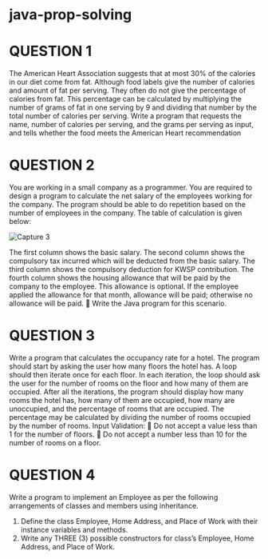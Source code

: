 # java-prop-solving

# QUESTION 1
The American Heart Association suggests that at most 30% of the calories in our diet come
from fat. Although food labels give the number of calories and amount of fat per serving.
They often do not give the percentage of calories from fat. This percentage can be calculated
by multiplying the number of grams of fat in one serving by 9 and dividing that number by
the total number of calories per serving. Write a program that requests the name, number of
calories per serving, and the grams per serving as input, and tells whether the food meets the
American Heart recommendation


# QUESTION 2
You are working in a small company as a programmer. You are required to design a program
to calculate the net salary of the employees working for the company. The program should be
able to do repetition based on the number of employees in the company. The table of
calculation is given below: 


![Capture 3](https://user-images.githubusercontent.com/40442102/99149484-4736fc80-26c9-11eb-9f24-c797e87b54cd.PNG)
 

  The first column shows the basic salary. The second column shows the compulsory tax
incurred which will be deducted from the basic salary. The third column shows the
compulsory deduction for KWSP contribution. The fourth column shows the housing
allowance that will be paid by the company to the employee. This allowance is optional. If the
employee applied the allowance for that month, allowance will be paid; otherwise no
allowance will be paid.
 Write the Java program for this scenario. 

# QUESTION 3
Write a program that calculates the occupancy rate for a hotel. The program should start by
asking the user how many floors the hotel has. A loop should then iterate once for each floor.
In each iteration, the loop should ask the user for the number of rooms on the floor and how
many of them are occupied. After all the iterations, the program should display how many
rooms the hotel has, how many of them are occupied, how many are unoccupied, and the
percentage of rooms that are occupied. The percentage may be calculated by dividing the
number of rooms occupied by the number of rooms.
Input Validation:
  Do not accept a value less than 1 for the number of floors. 
  Do not accept a number less than 10 for the number of rooms on a floor. 



# QUESTION 4
Write a program to implement an Employee as per the following arrangements of classes
and members using inheritance.
1. Define the class Employee, Home Address, and Place of Work with their
instance variables and methods.
2. Write any THREE (3) possible constructors for class’s Employee, Home
Address, and Place of Work. 





